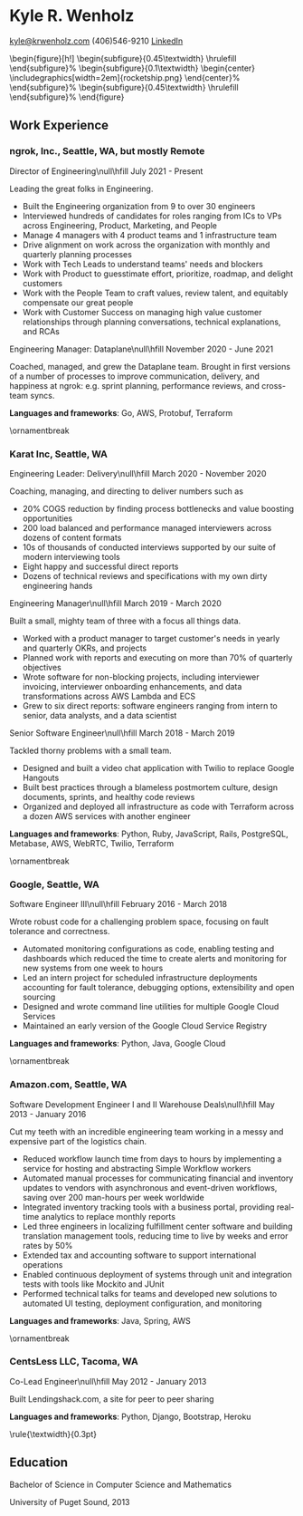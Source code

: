 # Kyle R. Wenholz

<kyle@krwenholz.com>
(406)546-9210
[LinkedIn](http://linkedin.com/in/kyle-wenholz/)

\begin{figure}[h!]
\begin{subfigure}{0.45\textwidth}
\hrulefill
\end{subfigure}%
\begin{subfigure}{0.1\textwidth}
\begin{center}
\includegraphics[width=2em]{rocketship.png}
\end{center}%
\end{subfigure}%
\begin{subfigure}{0.45\textwidth}
\hrulefill
\end{subfigure}%
\end{figure}

## Work Experience

### ngrok, Inc., Seattle, WA, but mostly Remote

Director of Engineering\null\hfill July 2021 - Present

Leading the great folks in Engineering.

- Built the Engineering organization from 9 to over 30 engineers
- Interviewed hundreds of candidates for roles ranging from ICs to VPs across Engineering, Product, Marketing, and People
- Manage 4 managers with 4 product teams and 1 infrastructure team
- Drive alignment on work across the organization with monthly and quarterly planning processes
- Work with Tech Leads to understand teams' needs and blockers
- Work with Product to guesstimate effort, prioritize, roadmap, and delight customers
- Work with the People Team to craft values, review talent, and equitably compensate our great people
- Work with Customer Success on managing high value customer relationships through planning conversations, technical explanations, and RCAs

Engineering Manager: Dataplane\null\hfill November 2020 - June 2021

Coached, managed, and grew the Dataplane team. Brought in first versions of a number of processes to improve communication, delivery, and happiness at ngrok: e.g. sprint planning, performance reviews, and cross-team syncs.

**Languages and frameworks**: Go, AWS, Protobuf, Terraform

\ornamentbreak

### Karat Inc, Seattle, WA

Engineering Leader: Delivery\null\hfill March 2020 - November 2020

Coaching, managing, and directing to deliver numbers such as

- 20% COGS reduction by finding process bottlenecks and value boosting opportunities
- 200 load balanced and performance managed interviewers across dozens of content formats
- 10s of thousands of conducted interviews supported by our suite of modern interviewing tools
- Eight happy and successful direct reports
- Dozens of technical reviews and specifications with my own dirty engineering hands

Engineering Manager\null\hfill March 2019 - March 2020

Built a small, mighty team of three with a focus all things data.

- Worked with a product manager to target customer's needs in yearly and quarterly OKRs, and projects
- Planned work with reports and executing on more than 70% of quarterly objectives
- Wrote software for non-blocking projects, including interviewer invoicing, interviewer onboarding enhancements, and data transformations across AWS Lambda and ECS
- Grew to six direct reports: software engineers ranging from intern to senior, data analysts, and a data scientist

Senior Software Engineer\null\hfill March 2018 - March 2019

Tackled thorny problems with a small team.

- Designed and built a video chat application with Twilio to replace Google Hangouts
- Built best practices through a blameless postmortem culture, design documents, sprints, and healthy code reviews
- Organized and deployed all infrastructure as code with Terraform across a dozen AWS services with another engineer

**Languages and frameworks**: Python, Ruby, JavaScript, Rails, PostgreSQL, Metabase, AWS, WebRTC, Twilio, Terraform

\ornamentbreak

### Google, Seattle, WA

Software Engineer III\null\hfill February 2016 - March 2018

Wrote robust code for a challenging problem space, focusing on fault tolerance and correctness.

- Automated monitoring configurations as code, enabling testing and dashboards which reduced the time to create alerts and monitoring for new systems from one week to hours
- Led an intern project for scheduled infrastructure deployments accounting for fault tolerance, debugging options, extensibility and open sourcing
- Designed and wrote command line utilities for multiple Google Cloud Services
- Maintained an early version of the Google Cloud Service Registry

**Languages and frameworks**: Python, Java, Google Cloud

\ornamentbreak

### Amazon.com, Seattle, WA

Software Development Engineer I and II Warehouse Deals\null\hfill May 2013 - January 2016

Cut my teeth with an incredible engineering team working in a messy and expensive part of
the logistics chain.

- Reduced workflow launch time from days to hours by implementing a service for hosting and abstracting Simple Workflow workers
- Automated manual processes for communicating financial and inventory updates to vendors with asynchronous and event-driven workflows, saving over 200 man-hours per week worldwide
- Integrated inventory tracking tools with a business portal, providing real-time analytics to replace monthly reports
- Led three engineers in localizing fulfillment center software and building translation management tools, reducing time to live by weeks and error rates by 50%
- Extended tax and accounting software to support international operations
- Enabled continuous deployment of systems through unit and integration tests with tools like Mockito and JUnit
- Performed technical talks for teams and developed new solutions to automated UI testing, deployment configuration, and monitoring

**Languages and frameworks**: Java, Spring, AWS

\ornamentbreak

### CentsLess LLC, Tacoma, WA

Co-Lead Engineer\null\hfill May 2012 - January 2013

Built Lendingshack.com, a site for peer to peer sharing

**Languages and frameworks**: Python, Django, Bootstrap, Heroku

\rule{\textwidth}{0.3pt}

## Education

Bachelor of Science in Computer Science and Mathematics

University of Puget Sound, 2013
